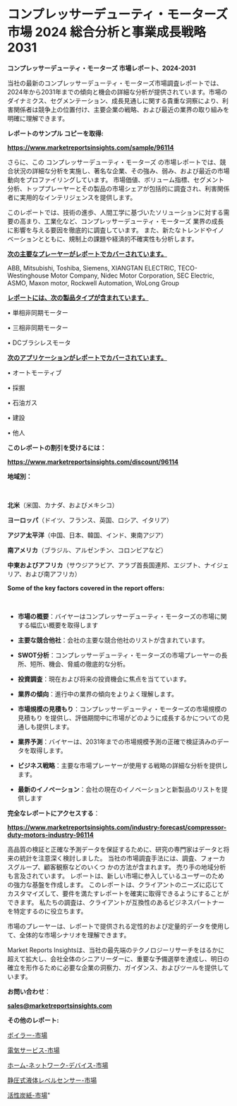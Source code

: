# コンプレッサーデューティ・モーターズ 市場 2024 総合分析と事業成長戦略 2031

<strong>コンプレッサーデューティ・モーターズ 市場レポート、2024-2031</strong>

当社の最新のコンプレッサーデューティ・モーターズ市場調査レポートでは、2024年から2031年までの傾向と機会の詳細な分析が提供されています。市場のダイナミクス、セグメンテーション、成長見通しに関する貴重な洞察により、利害関係者は競争上の位置付け、主要企業の戦略、および最近の業界の取り組みを明確に理解できます。



<strong>レポートのサンプル コピーを取得:</strong> <a href=https://www.marketreportsinsights.com/sample/96114>

<strong><u>https://www.marketreportsinsights.com/sample/96114</u></strong></a>

さらに、この コンプレッサーデューティ・モーターズ の市場レポートでは、競合状況の詳細な分析を実施し、著名な企業、その強み、弱み、および最近の市場動向をプロファイリングしています。 市場価値、ボリューム指標、セグメント分析、トッププレーヤーとその製品の市場シェアが包括的に調査され、利害関係者に実用的なインテリジェンスを提供します。

このレポートでは、技術の進歩、人間工学に基づいたソリューションに対する需要の高まり、工業化など、コンプレッサーデューティ・モーターズ 業界の成長に影響を与える要因を徹底的に調査しています。 また、新たなトレンドやイノベーションとともに、規制上の課題や経済的不確実性も分析します。



<strong><u>次の主要なプレーヤーがレポートでカバーされています。</u></strong>

ABB, Mitsubishi, Toshiba, Siemens, XIANGTAN ELECTRIC, TECO-Westinghouse Motor Company, Nidec Motor Corporation, SEC Electric, ASMO, Maxon motor, Rockwell Automation, WoLong Group



<strong><u><b>レポートには、次の製品タイプが含まれています。</b></u></strong>

• 単相非同期モーター

• 三相非同期モーター

• DCブラシレスモータ



<strong><u><b>次のアプリケーションがレポートでカバーされています。</b></u></strong>

• オートモーティブ

• 採掘

• 石油ガス

• 建設

• 他人



<strong><b>このレポートの割引を受けるには：</b></strong>

<a href=https://www.marketreportsinsights.com/discount/96114>

<strong><u>https://www.marketreportsinsights.com/discount/96114</u></strong></a>



<strong>地域別：</strong>

<strong> </strong>



<strong>北米</strong>（米国、カナダ、およびメキシコ）



<strong>ヨーロッパ</strong>（ドイツ、フランス、英国、ロシア、イタリア）



<strong>アジア太平洋</strong>（中国、日本、韓国、インド、東南アジア）



<strong>南アメリカ</strong>（ブラジル、アルゼンチン、コロンビアなど）



<strong>中東およびアフリカ</strong>（サウジアラビア、アラブ首長国連邦、エジプト、ナイジェリア、および南アフリカ）



<strong>Some of the key factors covered in the report offers:</strong>

<strong> </strong>
<ul>
  <li>

<strong>市場の概要</strong>：バイヤーはコンプレッサーデューティ・モーターズの市場に関する幅広い概要を取得します</li>
  <li>

<strong>主要な競合他社</strong>：会社の主要な競合他社のリストが含まれています。</li>
  <li>

<strong>SWOT分析</strong>：コンプレッサーデューティ・モーターズの市場プレーヤーの長所、短所、機会、脅威の徹底的な分析。</li>
  <li>

<strong>投資調査</strong>：現在および将来の投資機会に焦点を当てています。</li>
  <li>

<strong>業界の傾向</strong>：進行中の業界の傾向をよりよく理解します。</li>
  <li>

<strong>市場規模の見積もり</strong>：コンプレッサーデューティ・モーターズの市場規模の見積もり を提供し、評価期間中に市場がどのように成長するかについての見通しも提供します。</li>
  <li>

<strong>業界予測</strong>：バイヤーは、2031年までの市場規模予測の正確で検証済みのデータを取得します。</li>
  <li>

<strong>ビジネス戦略</strong>：主要な市場プレーヤーが使用する戦略の詳細な分析を提供します。</li>
  <li>

<strong>最新のイノベーション</strong>：会社の現在のイノベーションと新製品のリストを提供します</li>
</ul>


<strong>完全なレポートにアクセスする</strong>：

<a href=https://www.marketreportsinsights.com/industry-forecast/compressor-duty-motors-industry-96114>

<strong><u>https://www.marketreportsinsights.com/industry-forecast/compressor-duty-motors-industry-96114</u></strong></a>

高品質の検証と正確な予測データを保証するために、研究の専門家はデータと将来の統計を注意深く検討しました。 当社の市場調査手法には、調査、フォーカスグループ、顧客観察などのいくつ かの方法が含まれます。 売り手の地域分析も言及されています。 レポートは、新しい市場に参入しているユーザーのための強力な基盤を作成します。 このレポートは、クライアントのニーズに応じてカスタマイズして、要件を満たすレポートを確実に取得できるようにすることができます。 私たちの調査は、クライアントが互換性のあるビジネスパートナーを特定するのに役立ちます。

市場のプレーヤーは、レポートで提供される定性的および定量的データを使用して、全体的な市場シナリオを理解できます。

Market Reports Insightsは、当社の最先端のテクノロジーリサーチをはるかに超えて拡大し、会社全体のシニアリーダーに、重要な予備選挙を達成し、明日の確立を形作るために必要な企業の洞察力、ガイダンス、およびツールを提供しています。



<strong><b>お問い合わせ</b></strong>：

<a href=mailto:sales@marketreportsinsights.com>

<strong><u>sales@marketreportsinsights.com</u></strong></a>



<strong>その他のレポート:</strong>

<a href=https://www.linkedin.com/pulse/ボイラー-市場-2023-推進要因と成長機会-2030-data-dive-discoveries-24-analysis-hpslf/>ボイラー-市場</a>

<a href=https://www.linkedin.com/pulse/電気サービス-市場-2023-swot-分析と成長率-2030-trend-tracking-toolbox-24-analysis-tt0hf/>電気サービス-市場</a>

<a href=https://www.linkedin.com/pulse/ホーム-ネットワーク-デバイス-市場-2023-競争分析と事業成長-2030-ts1rf/>ホーム-ネットワーク-デバイス-市場</a>

<a href=https://www.linkedin.com/pulse/静圧式液体レベルセンサー-市場-2023-収益と成長ドライバー-2030-wttnf/>静圧式液体レベルセンサー-市場</a>

<a href=https://www.linkedin.com/pulse/活性炭紙-市場-2023-総合分析と事業成長戦略-2030-data-dive-discoveries-24-analysis-geplf/>活性炭紙-市場</a>"
